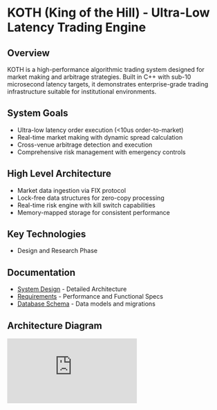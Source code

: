 # KOTH (King of the Hill) - Ultra-Low Latency Trading Engine

## Overview
KOTH is a high-performance algorithmic trading system designed for market making
and arbitrage strategies. Built in C++ with sub-10 microsecond latency targets,
it demonstrates enterprise-grade trading infrastructure suitable for institutional
environments.

## System Goals
- Ultra-low latency order execution (<10us order-to-market)
- Real-time market making with dynamic spread calculation
- Cross-venue arbitrage detection and execution
- Comprehensive risk management with emergency controls

## High Level Architecture
- Market data ingestion via FIX protocol
- Lock-free data structures for zero-copy processing
- Real-time risk engine with kill switch capabilities
- Memory-mapped storage for consistent performance

## Key Technologies
- Design and Research Phase

## Documentation
- [System Design](docs/system_design.md) - Detailed Architecture
- [Requirements](docs/requirements.md) - Performance and Functional Specs
- [Database Schema](docs/database/) - Data models and migrations

## Architecture Diagram
![Architecture Diagram](https://jakebaldwin.github.io/koth/docs/system_design.html)
